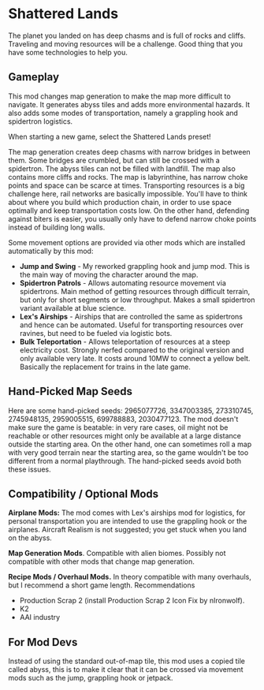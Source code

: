 Shattered Lands
===============

The planet you landed on has deep chasms and is full of rocks and cliffs. Traveling and moving resources will be a challenge. Good thing that you have some technologies to help you.

Gameplay
---------

This mod changes map generation to make the map more difficult to navigate. It generates abyss tiles and adds more environmental hazards. It also adds some modes of transportation, namely a grappling hook and spidertron logistics.

When starting a new game, select the Shattered Lands preset!

The map generation creates deep chasms with narrow bridges in between them. Some bridges are crumbled, but can still be crossed with a spidertron. The abyss tiles can not be filled with landfill. The map also contains more cliffs and rocks. The map is labyrinthine, has narrow choke points and space can be scarce at times. Transporting resources is a big challenge here, rail networks are basically impossible. You'll have to think about where you build which production chain, in order to use space optimally and keep transportation costs low. On the other hand, defending against biters is easier, you usually only have to defend narrow choke points instead of building long walls.

Some movement options are provided via other mods which are installed automatically by this mod:

* __Jump and Swing__ - My reworked grappling hook and jump mod. This is the main way of moving the character around the map.
* __Spidertron Patrols__ - Allows automating resource movement via spidertrons. Main method of getting resources through difficult terrain, but only for short segments or low throughput. Makes a small spidertron variant available at blue science.
* __Lex's Airships__ - Airships that are controlled the same as spidertrons and hence can be automated. Useful for transporting resources over ravines, but need to be fueled via logistic bots.
* __Bulk Teleportation__ - Allows teleportation of resources at a steep electricity cost. Strongly nerfed compared to the original version and only available very late. It costs around 10MW to connect a yellow belt. Basically the replacement for trains in the late game.

Hand-Picked Map Seeds
-----------------------

Here are some hand-picked seeds: 2965077726, 3347003385, 273310745, 2745948135, 2959005515, 699788883, 2030477123. The mod doesn't make sure the game is beatable: in very rare cases, oil might not be reachable or other resources might only be available at a large distance outside the starting area. On the other hand, one can sometimes roll a map with very good terrain near the starting area, so the game wouldn't be too different from a normal playthrough. The hand-picked seeds avoid both these issues.

Compatibility / Optional Mods
-----------------------------

__Airplane Mods:__ The mod comes with Lex's airships mod for logistics, for personal transportation you are intended to use the grappling hook or the airplanes. Aircraft Realism is not suggested; you get stuck when you land on the abyss.

__Map Generation Mods__. Compatible with alien biomes. Possibly not compatible with other mods that change map generation.

__Recipe Mods / Overhaul Mods.__ In theory compatible with many overhauls, but I recommend a short game length. Recommendations

* Production Scrap 2 (install Production Scrap 2 Icon Fix by nIronwolf).
* K2
* AAI industry

For Mod Devs
------------

Instead of using the standard out-of-map tile, this mod uses a copied tile called abyss, this is to make it clear that it can be crossed via movement mods such as the jump, grappling hook or jetpack.

